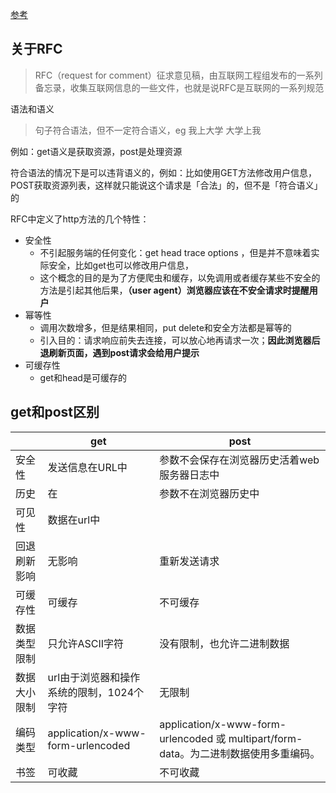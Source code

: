 [参考](https://sunshinevvv.com/2017/02/09/HttpGETv.s.POST/)

## 关于RFC

> RFC（request for comment）征求意见稿，由互联网工程组发布的一系列备忘录，收集互联网信息的一些文件，也就是说RFC是互联网的一系列规范

语法和语义

> 句子符合语法，但不一定符合语义，eg 我上大学 大学上我

例如：get语义是获取资源，post是处理资源

符合语法的情况下是可以违背语义的，例如：比如使用GET方法修改用户信息，POST获取资源列表，这样就只能说这个请求是「合法」的，但不是「符合语义」的

RFC中定义了http方法的几个特性：

* 安全性 
  * 不引起服务端的任何变化：get head trace options ，但是并不意味着实际安全，比如get也可以修改用户信息，
  * 这个概念的目的是为了方便爬虫和缓存，以免调用或者缓存某些不安全的方法是引起其他后果，**（user agent）浏览器应该在不安全请求时提醒用户**
* 幂等性 
  * 调用次数增多，但是结果相同，put delete和安全方法都是幂等的
  * 引入目的：请求响应前失去连接，可以放心地再请求一次；**因此浏览器后退刷新页面，遇到post请求会给用户提示**
* 可缓存性
  * get和head是可缓存的

## get和post区别

|        | get                               | post                                     |
| ------ | --------------------------------- | ---------------------------------------- |
| 安全性    | 发送信息在URL中                         | 参数不会保存在浏览器历史活着web服务器日志中                  |
| 历史     | 在                                 | 参数不在浏览器历史中                               |
| 可见性    | 数据在url中                           |                                          |
| 回退刷新影响 | 无影响                               | 重新发送请求                                   |
| 可缓存性   | 可缓存                               | 不可缓存                                     |
| 数据类型限制 | 只允许ASCII字符                        | 没有限制，也允许二进制数据                            |
| 数据大小限制 | url由于浏览器和操作系统的限制，1024个字符          | 无限制                                      |
| 编码类型   | application/x-www-form-urlencoded | application/x-www-form-urlencoded 或 multipart/form-data。为二进制数据使用多重编码。 |
| 书签     | 可收藏                               | 不可收藏                                     |